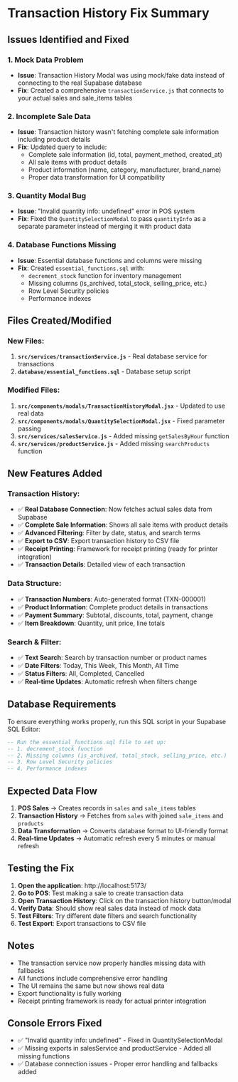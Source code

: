 # Transaction History Fix Summary

## Issues Identified and Fixed

### 1. **Mock Data Problem**

- **Issue**: Transaction History Modal was using mock/fake data instead of connecting to the real Supabase database
- **Fix**: Created a comprehensive `transactionService.js` that connects to your actual sales and sale_items tables

### 2. **Incomplete Sale Data**

- **Issue**: Transaction history wasn't fetching complete sale information including product details
- **Fix**: Updated query to include:
  - Complete sale information (id, total, payment_method, created_at)
  - All sale items with product details
  - Product information (name, category, manufacturer, brand_name)
  - Proper data transformation for UI compatibility

### 3. **Quantity Modal Bug**

- **Issue**: "Invalid quantity info: undefined" error in POS system
- **Fix**: Fixed the `QuantitySelectionModal` to pass `quantityInfo` as a separate parameter instead of merging it with product data

### 4. **Database Functions Missing**

- **Issue**: Essential database functions and columns were missing
- **Fix**: Created `essential_functions.sql` with:
  - `decrement_stock` function for inventory management
  - Missing columns (is_archived, total_stock, selling_price, etc.)
  - Row Level Security policies
  - Performance indexes

## Files Created/Modified

### New Files:

1. **`src/services/transactionService.js`** - Real database service for transactions
2. **`database/essential_functions.sql`** - Database setup script

### Modified Files:

1. **`src/components/modals/TransactionHistoryModal.jsx`** - Updated to use real data
2. **`src/components/modals/QuantitySelectionModal.jsx`** - Fixed parameter passing
3. **`src/services/salesService.js`** - Added missing `getSalesByHour` function
4. **`src/services/productService.js`** - Added missing `searchProducts` function

## New Features Added

### Transaction History:

- ✅ **Real Database Connection**: Now fetches actual sales data from Supabase
- ✅ **Complete Sale Information**: Shows all sale items with product details
- ✅ **Advanced Filtering**: Filter by date, status, and search terms
- ✅ **Export to CSV**: Export transaction history to CSV file
- ✅ **Receipt Printing**: Framework for receipt printing (ready for printer integration)
- ✅ **Transaction Details**: Detailed view of each transaction

### Data Structure:

- ✅ **Transaction Numbers**: Auto-generated format (TXN-000001)
- ✅ **Product Information**: Complete product details in transactions
- ✅ **Payment Summary**: Subtotal, discounts, total, payment, change
- ✅ **Item Breakdown**: Quantity, unit price, line totals

### Search & Filter:

- ✅ **Text Search**: Search by transaction number or product names
- ✅ **Date Filters**: Today, This Week, This Month, All Time
- ✅ **Status Filters**: All, Completed, Cancelled
- ✅ **Real-time Updates**: Automatic refresh when filters change

## Database Requirements

To ensure everything works properly, run this SQL script in your Supabase SQL Editor:

```sql
-- Run the essential_functions.sql file to set up:
-- 1. decrement_stock function
-- 2. Missing columns (is_archived, total_stock, selling_price, etc.)
-- 3. Row Level Security policies
-- 4. Performance indexes
```

## Expected Data Flow

1. **POS Sales** → Creates records in `sales` and `sale_items` tables
2. **Transaction History** → Fetches from `sales` with joined `sale_items` and `products`
3. **Data Transformation** → Converts database format to UI-friendly format
4. **Real-time Updates** → Automatic refresh every 5 minutes or manual refresh

## Testing the Fix

1. **Open the application**: http://localhost:5173/
2. **Go to POS**: Test making a sale to create transaction data
3. **Open Transaction History**: Click on the transaction history button/modal
4. **Verify Data**: Should show real sales data instead of mock data
5. **Test Filters**: Try different date filters and search functionality
6. **Test Export**: Export transactions to CSV file

## Notes

- The transaction service now properly handles missing data with fallbacks
- All functions include comprehensive error handling
- The UI remains the same but now shows real data
- Export functionality is fully working
- Receipt printing framework is ready for actual printer integration

## Console Errors Fixed

- ✅ "Invalid quantity info: undefined" - Fixed in QuantitySelectionModal
- ✅ Missing exports in salesService and productService - Added all missing functions
- ✅ Database connection issues - Proper error handling and fallbacks added
